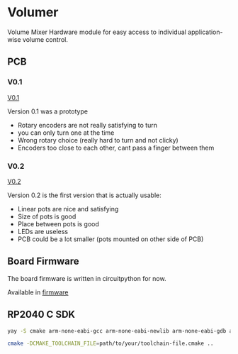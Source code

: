 # Volumer
Volume Mixer Hardware module for easy access to individual application-wise volume control. 


## PCB

### V0.1
[V0.1](./pcb/volumer_v0.1/)

Version 0.1 was a prototype 
- Rotary encoders are not really satisfying to turn
- you can only turn one at the time
- Wrong rotary choice (really hard to turn and not clicky)
- Encoders too close to each other, cant pass a finger between them

### V0.2
[V0.2](./pcb/volumer_v0.2/)

Version 0.2 is the first version that is actually usable:
- Linear pots are nice and satisfying
- Size of pots is good
- Place between pots is good
- LEDs are useless
- PCB could be a lot smaller (pots mounted on other side of PCB)


## Board Firmware 
The board firmware is written in circuitpython for now.


Available in [firmware](./src/board/cpy/)


## RP2040 C SDK
```bash
yay -S cmake arm-none-eabi-gcc arm-none-eabi-newlib arm-none-eabi-gdb arm-none-eabi-binutils
```

```bash
cmake -DCMAKE_TOOLCHAIN_FILE=path/to/your/toolchain-file.cmake ..
```